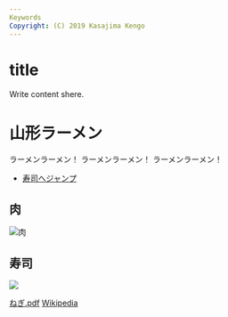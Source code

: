 ```yaml
---
Keywords
Copyright: (C) 2019 Kasajima Kengo
---
```


# title

Write content shere.

# 山形ラーメン

ラーメンラーメン！ ラーメンラーメン！ ラーメンラーメン！

* [寿司へジャンプ](#white)

## 肉

![肉](./sushi.jpg)

## <span id="white">寿司</span>

![](white_negi.jpg)

[ねぎ.pdf](ねぎ.pdf)
[Wikipedia](https://ja.wikipedia.org/wiki/%E3%83%8D%E3%82%AE)

